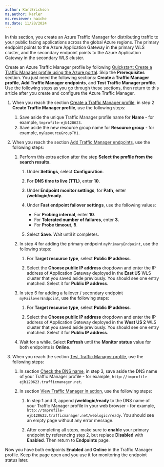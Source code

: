 ```yaml
---
author: KarlErickson
ms.author: karler
ms.reviewer: haiche
ms.date: 11/28/2024
---
```


In this section, you create an Azure Traffic Manager for distributing traffic to your public facing applications across the global Azure regions. The primary endpoint points to the Azure Application Gateway in the primary WLS cluster, and the secondary endpoint points to the Azure Application Gateway in the secondary WLS cluster.

Create an Azure Traffic Manager profile by following [Quickstart: Create a Traffic Manager profile using the Azure portal](/azure/traffic-manager/quickstart-create-traffic-manager-profile). Skip the **Prerequisites** section. You just need the following sections: **Create a Traffic Manager profile**, **Add Traffic Manager endpoints**, and **Test Traffic Manager profile**. Use the following steps as you go through these sections, then return to this article after you create and configure the Azure Traffic Manager.

1. When you reach the section [Create a Traffic Manager profile](/azure/traffic-manager/quickstart-create-traffic-manager-profile#create-a-traffic-manager-profile), in step 2 **Create Traffic Manager profile**, use the following steps:

   1. Save aside the unique Traffic Manager profile name for **Name** - for example, `tmprofile-ejb120623`.
   1. Save aside the new resource group name for **Resource group** - for example, `myResourceGroupTM1`.

1. When you reach the section [Add Traffic Manager endpoints](/azure/traffic-manager/quickstart-create-traffic-manager-profile#add-traffic-manager-endpoints), use the following steps:

   1. Perform this extra action after the step **Select the profile from the search results.**

      1. Under **Settings**, select **Configuration**.
      1. For **DNS time to live (TTL)**, enter **10**.
      1. Under **Endpoint monitor settings**, for **Path**, enter **/weblogic/ready**.
      1. Under **Fast endpoint failover settings**, use the following values:

         * For **Probing internal**, enter **10**.
         * For **Tolerated number of failures**, enter **3**.
         * For **Probe timeout**, **5**.

      1. Select **Save**. Wait until it completes.

   1. In step 4 for adding the primary endpoint `myPrimaryEndpoint`, use the following steps:

      1. For **Target resource type**, select **Public IP address**.

      1. Select the **Choose public IP address** dropdown and enter the IP address of Application Gateway deployed in the **East US** WLS cluster that you saved aside previously. You should see one entry matched. Select it for **Public IP address**.

   1. In step 6 for adding a failover / secondary endpoint `myFailoverEndpoint`, use the following steps:

      1. For **Target resource type**, select **Public IP address**.

      1. Select the **Choose public IP address** dropdown and enter the IP address of Application Gateway deployed in the **West US 2** WLS cluster that you saved aside previously. You should see one entry matched. Select it for **Public IP address**.

   1. Wait for a while. Select **Refresh** until the **Monitor status** value for both endpoints is **Online**.

1. When you reach the section [Test Traffic Manager profile](/azure/traffic-manager/quickstart-create-traffic-manager-profile#test-traffic-manager-profile), use the following steps:

   1. In section [Check the DNS name](/azure/traffic-manager/quickstart-create-traffic-manager-profile#check-the-dns-name), in step 3, save aside the DNS name of your Traffic Manager profile - for example, `http://tmprofile-ejb120623.trafficmanager.net`.

   1. In section [View Traffic Manager in action](/azure/traffic-manager/quickstart-create-traffic-manager-profile#view-traffic-manager-in-action), use the following steps:

      1. In step 1 and 3, append **/weblogic/ready** to the DNS name of your Traffic Manager profile in your web browser - for example, `http://tmprofile-ejb120623.trafficmanager.net/weblogic/ready`. You should see an empty page without any error message.

      1. After completing all steps, make sure to **enable** your primary endpoint by referencing step 2, but replace **Disabled** with **Enabled**. Then return to **Endpoints** page.

Now you have both endpoints **Enabled** and **Online** in the Traffic Manager profile. Keep the page open and you use it for monitoring the endpoint status later.
